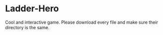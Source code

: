 # Ladder-Hero
Cool and interactive game.
Please download every file and make sure their directory is the same.
